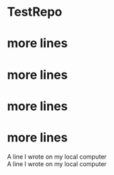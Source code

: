 # TestRepo
# more lines
# more lines
# more lines
# more lines
A line I wrote on my local computer  
A line I wrote on my local computer  
